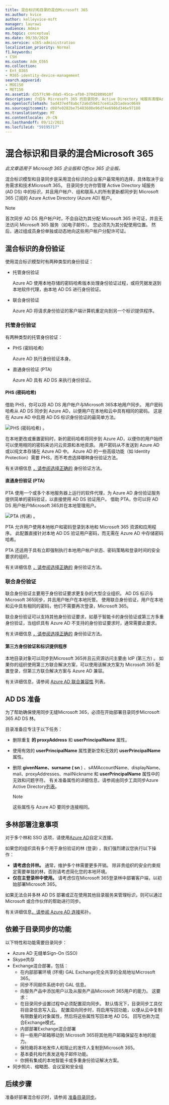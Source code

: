 ```yaml
---
title: 混合标识和目录的混合Microsoft 365
ms.author: kvice
author: kelleyvice-msft
manager: laurawi
audience: Admin
ms.topic: conceptual
ms.date: 09/30/2020
ms.service: o365-administration
localization_priority: Normal
f1.keywords:
- CSH
ms.custom: Adm_O365
ms.collection:
- Ent_O365
- M365-identity-device-management
search.appverid:
- MOE150
- MET150
ms.assetid: d3577c90-dda5-45ca-afb0-370d2889b10f
description: 介绍与 Microsoft 365 的目录同步、Active Directory 域服务清理Azure Active Directory 连接工具。
ms.openlocfilehash: 5ad437e4f8abcf2a6d59d17ce41a2b1adeac0649
ms.sourcegitcommit: d08fe0282be75483608e96df4e6986d346e97180
ms.translationtype: MT
ms.contentlocale: zh-CN
ms.lasthandoff: 09/12/2021
ms.locfileid: "59195717"
---
```

# <a name="hybrid-identity-and-directory-synchronization-for-microsoft-365"></a>混合标识和目录的混合Microsoft 365

*此文章适用于 Microsoft 365 企业版和 Office 365 企业版。* 

混合标识模型和目录同步是采用混合标识的企业客户最常用的选择，具体取决于业务需求和技术Microsoft 365。 目录同步允许你管理 Active Directory 域服务 (AD DS) 中的标识，并且用户帐户、组和联系人的所有更新都同步到 Microsoft 365 订阅的 Azure Active Directory (Azure AD) 租户。

>[!Note]
>首次同步 AD DS 用户帐户时，不会自动为其分配 Microsoft 365 许可证，并且无法访问 Microsoft 365 服务（如电子邮件）。 您必须先为其分配使用位置。 然后，通过组成员身份单独或动态地向这些用户帐户分配许可证。
>

## <a name="authentication-for-hybrid-identity"></a>混合标识的身份验证

使用混合标识模型时有两种类型的身份验证：

- 托管身份验证

  Azure AD 使用本地存储的密码哈希版本处理身份验证过程，或将凭据发送到本地软件代理，由本地 AD DS 进行身份验证。

- 联合身份验证

  Azure AD 将请求身份验证的客户端计算机重定向到另一个标识提供程序。

### <a name="managed-authentication"></a>托管身份验证

有两种类型的托管身份验证：

- PHS (密码哈希) 

  Azure AD 执行身份验证本身。

- 直通身份验证 (PTA)

  Azure AD 具有 AD DS 来执行身份验证。


#### <a name="password-hash-synchronization-phs"></a>PHS (密码哈希) 

借助 PHS，你可以将 AD DS 用户帐户与Microsoft 365本地用户同步。 用户密码哈希从 AD DS 同步到 Azure AD，以便用户在本地和云中具有相同的密码。 这是在 Azure AD 中启用 AD DS 标识身份验证的最简单方法。 

![PHS (密码哈希) 。](../media/plan-for-directory-synchronization/phs-authentication.png)

在本地更改或重置密码时，新的密码哈希将同步到 Azure AD，以便你的用户始终可以使用相同的密码来访问云资源和本地资源。 用户密码从不发送到 Azure AD 或以纯文本存储在 Azure AD 中。 Azure AD 的一些高级功能（如 Identity Protection）需要 PHS，而不考虑选择哪种身份验证方法。
  
有关详细信息 [，请参阅选择正确的](/azure/active-directory/hybrid/choose-ad-authn) 身份验证方法。
  
#### <a name="pass-through-authentication-pta"></a>直通身份验证 (PTA)

PTA 使用一个或多个本地服务器上运行的软件代理，为 Azure AD 身份验证服务提供简单的密码验证，以直接使用 AD DS 验证用户。 借助 PTA，你可以将 AD DS 用户帐户Microsoft 365并在本地管理用户。 

![PTA (传递) 。](../media/plan-for-directory-synchronization/pta-authentication.png)

PTA 允许用户使用本地帐户和密码登录到本地和 Microsoft 365 资源和应用程序。 此配置直接针对本地 AD DS 验证用户密码，而无需在 Azure AD 中存储密码哈希。 

PTA 还适用于具有立即强制执行本地用户帐户状态、密码策略和登录时间的安全要求的组织。 
  
有关详细信息 [，请参阅选择正确的](/azure/active-directory/hybrid/choose-ad-authn) 身份验证方法。
  
### <a name="federated-authentication"></a>联合身份验证

联合身份验证主要用于身份验证要求更复杂的大型企业组织。 AD DS 标识与Microsoft 365同步，并且用户帐户在本地托管。 使用联合身份验证，用户在本地和云中具有相同的密码，他们不需要再次登录，Microsoft 365。 

联合身份验证可以支持其他身份验证要求，如基于智能卡的身份验证或第三方多重身份验证，当组织具有 Azure AD 不支持的身份验证要求时，通常需要此要求。
 
有关详细信息 [，请参阅选择正确的](/azure/active-directory/hybrid/choose-ad-authn) 身份验证方法。
  
#### <a name="third-party-authentication-and-identity-providers"></a>第三方身份验证和标识提供程序

本地目录对象可以同步到Microsoft 365并且云资源访问主要由 IdP (第三方) 。 如果你的组织使用第三方联合解决方案，可以使用该解决方案为 Microsoft 365 配置登录，但第三方联合解决方案与 Azure AD 兼容。
  
有关详细信息，请参阅 [Azure AD 联合兼容性](/azure/active-directory/connect/active-directory-aadconnect-federation-compatibility) 列表。
  
## <a name="ad-ds-preparation"></a>AD DS 准备

为了帮助确保使用同步无缝Microsoft 365，必须在开始部署目录同步Microsoft 365 AD DS 林。
  
目录准备应专注于以下任务：

- 删除重复 **的 proxyAddress** 和 **userPrincipalName** 属性。
- 使用有效的 **userPrincipalName** 属性更新空和无效的 **userPrincipalName** 属性。
- 删除 **givenName、surname** **( sn** ) 、sAMAccountName、displayName、mail、proxyAddresses、mailNickname 和 **userPrincipalName** 属性中的无效和问题字符。    有关准备属性的详细信息，请参阅由同步工具同步Azure Active Directory[列表](https://go.microsoft.com/fwlink/p/?LinkId=396719)。

    > [!NOTE]
    > 这些属性与 Azure AD 要同步连接相同。 
  
## <a name="multi-forest-deployment-considerations"></a>多林部署注意事项

对于多个林和 SSO 选项，请使用[Azure AD](/azure/active-directory/hybrid/how-to-connect-install-custom)自定义连接。
  
如果您的组织具有多个用于身份验证的林 (登录) ，我们强烈建议您执行以下操作：
  
- **请考虑合并林。** 通常，维护多个林需要更多开销。 除非贵组织的安全约束规定需要单独的林，否则请考虑简化您的本地环境。
- **仅在主登录林中使用。** 请考虑仅在Microsoft 365登录林中部署客户端，以初始部署Microsoft 365。 

如果无法合并多林 AD DS 部署或正在使用其他目录服务来管理标识，则可以通过 Microsoft 或合作伙伴的帮助进行同步。
  
有关详细信息[，请参阅 Azure AD 连接](/azure/active-directory/hybrid/plan-connect-topologies)拓扑。
  
## <a name="features-that-are-dependent-on-directory-synchronization"></a>依赖于目录同步的功能
  
以下特性和功能需要目录同步：
  
- Azure AD 无缝单Sign-On (SSO) 
- Skype共存
- Exchange混合部署，包括：
  - 在内部部署环境 (环境) GAL Exchange完全共享的全局地址Microsoft 365。
  - 同步不同邮件系统中的 GAL 信息。
  - 向服务产品中添加用户以及从服务产品Microsoft 365用户的能力。 这要求：
  - 在目录同步设置过程中必须配置双向同步。 默认情况下，目录同步工具仅将目录信息写入云。 配置双向同步时，将启用写回功能，以便从云中复制有限数量的对象属性，然后将这些属性写回本地 AD DS。 回写也称为混合Exchange模式。 
  - 内部部署Exchange混合部署
  - 将一些用户邮箱移动到 Microsoft 365将其他用户邮箱保留在本地的能力。
  - 保险箱将本地发件人和阻止的发件人复制到Microsoft 365。
  - 基本委托和代表发送电子邮件功能。
  - 你拥有集成的本地智能卡或多重身份验证解决方案。
- 同步照片、缩略图、会议室和安全组

## <a name="next-step"></a>后续步骤

准备好部署混合标识时，请参阅 [准备目录同步](prepare-for-directory-synchronization.md)。
